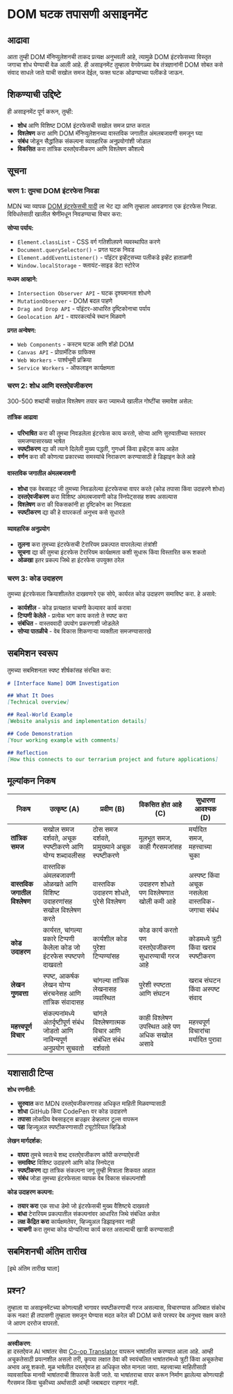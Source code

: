 <!--
CO_OP_TRANSLATOR_METADATA:
{
  "original_hash": "947ca5ce7c94aee9c7de7034e762bc17",
  "translation_date": "2025-10-22T16:11:54+00:00",
  "source_file": "3-terrarium/3-intro-to-DOM-and-closures/assignment.md",
  "language_code": "mr"
}
-->
# DOM घटक तपासणी असाइनमेंट

## आढावा

आता तुम्ही DOM मॅनिप्युलेशनची ताकद प्रत्यक्ष अनुभवली आहे, त्यामुळे DOM इंटरफेसच्या विस्तृत जगाचा शोध घेण्याची वेळ आली आहे. ही असाइनमेंट तुम्हाला वेगवेगळ्या वेब तंत्रज्ञानांनी DOM सोबत कसे संवाद साधले जाते याची सखोल समज देईल, फक्त घटक ओढण्याच्या पलीकडे जाऊन.

## शिकण्याची उद्दिष्टे

ही असाइनमेंट पूर्ण करून, तुम्ही:
- **शोध** आणि विशिष्ट DOM इंटरफेसची सखोल समज प्राप्त कराल
- **विश्लेषण** करा आणि DOM मॅनिप्युलेशनच्या वास्तविक जगातील अंमलबजावणी समजून घ्या
- **संबंध** जोडून सैद्धांतिक संकल्पना व्यावहारिक अनुप्रयोगांशी जोडाल
- **विकसित** करा तांत्रिक दस्तऐवजीकरण आणि विश्लेषण कौशल्ये

## सूचना

### चरण 1: तुमचा DOM इंटरफेस निवडा

MDN च्या व्यापक [DOM इंटरफेसची यादी](https://developer.mozilla.org/docs/Web/API/Document_Object_Model) ला भेट द्या आणि तुम्हाला आवडणारा एक इंटरफेस निवडा. विविधतेसाठी खालील श्रेणींमधून निवडण्याचा विचार करा:

**सोप्या पर्याय:**
- `Element.classList` - CSS वर्ग गतिशीलपणे व्यवस्थापित करणे
- `Document.querySelector()` - प्रगत घटक निवड
- `Element.addEventListener()` - पॉइंटर इव्हेंट्सच्या पलीकडे इव्हेंट हाताळणी
- `Window.localStorage` - क्लायंट-साइड डेटा स्टोरेज

**मध्यम आव्हाने:**
- `Intersection Observer API` - घटक दृश्यमानता शोधणे
- `MutationObserver` - DOM बदल पाहणे
- `Drag and Drop API` - पॉइंटर-आधारित दृष्टिकोनाचा पर्याय
- `Geolocation API` - वापरकर्त्याचे स्थान मिळवणे

**प्रगत अन्वेषण:**
- `Web Components` - कस्टम घटक आणि शॅडो DOM
- `Canvas API` - प्रोग्रामॅटिक ग्राफिक्स
- `Web Workers` - पार्श्वभूमी प्रक्रिया
- `Service Workers` - ऑफलाइन कार्यक्षमता

### चरण 2: शोध आणि दस्तऐवजीकरण

300-500 शब्दांची सखोल विश्लेषण तयार करा ज्यामध्ये खालील गोष्टींचा समावेश असेल:

#### तांत्रिक आढावा
- **परिभाषित** करा की तुमचा निवडलेला इंटरफेस काय करतो, सोप्या आणि सुरुवातीच्या स्तरावर समजण्यासारख्या भाषेत
- **स्पष्टीकरण** द्या की त्याने दिलेली मुख्य पद्धती, गुणधर्म किंवा इव्हेंट्स काय आहेत
- **वर्णन** करा की कोणत्या प्रकारच्या समस्यांचे निराकरण करण्यासाठी हे डिझाइन केले आहे

#### वास्तविक जगातील अंमलबजावणी
- **शोधा** एक वेबसाइट जी तुमच्या निवडलेल्या इंटरफेसचा वापर करते (कोड तपासा किंवा उदाहरणे शोधा)
- **दस्तऐवजीकरण** करा विशिष्ट अंमलबजावणी कोड स्निपेट्ससह शक्य असल्यास
- **विश्लेषण** करा की विकसकांनी हा दृष्टिकोन का निवडला
- **स्पष्टीकरण** द्या की हे वापरकर्ता अनुभव कसे सुधारते

#### व्यावहारिक अनुप्रयोग
- **तुलना** करा तुमच्या इंटरफेसची टेरारियम प्रकल्पात वापरलेल्या तंत्रांशी
- **सूचना** द्या की तुमचा इंटरफेस टेरारियम कार्यक्षमता कशी सुधारू किंवा विस्तारित करू शकतो
- **ओळखा** इतर प्रकल्प जिथे हा इंटरफेस उपयुक्त ठरेल

### चरण 3: कोड उदाहरण

तुमच्या इंटरफेसला क्रियाशीलतेत दाखवणारे एक सोपे, कार्यरत कोड उदाहरण समाविष्ट करा. हे असावे:
- **कार्यशील** - कोड प्रत्यक्षात चाचणी केल्यावर कार्य करावा
- **टिप्पणी केलेले** - प्रत्येक भाग काय करतो ते स्पष्ट करा
- **संबंधित** - वास्तववादी उपयोग प्रकरणाशी जोडलेले
- **सोप्या पातळीचे** - वेब विकास शिकणाऱ्या व्यक्तीला समजण्यासारखे

## सबमिशन स्वरूप

तुमच्या सबमिशनला स्पष्ट शीर्षकांसह संरचित करा:

```markdown
# [Interface Name] DOM Investigation

## What It Does
[Technical overview]

## Real-World Example
[Website analysis and implementation details]

## Code Demonstration
[Your working example with comments]

## Reflection
[How this connects to our terrarium project and future applications]
```

## मूल्यांकन निकष

| निकष | उत्कृष्ट (A) | प्रवीण (B) | विकसित होत आहे (C) | सुधारणा आवश्यक (D) |
|----------|---------------|----------------|----------------|----------------------|
| **तांत्रिक समज** | सखोल समज दर्शवते, अचूक स्पष्टीकरणे आणि योग्य शब्दावलीसह | ठोस समज दर्शवते, प्रामुख्याने अचूक स्पष्टीकरणे | मूलभूत समज, काही गैरसमजांसह | मर्यादित समज, महत्त्वाच्या चुका |
| **वास्तविक जगातील विश्लेषण** | वास्तविक अंमलबजावणी ओळखते आणि विशिष्ट उदाहरणांसह सखोल विश्लेषण करते | वास्तविक उदाहरण शोधते, पुरेसे विश्लेषण | उदाहरण शोधते पण विश्लेषणात खोली कमी आहे | अस्पष्ट किंवा अचूक नसलेला वास्तविक-जगाचा संबंध |
| **कोड उदाहरण** | कार्यरत, चांगल्या प्रकारे टिप्पणी केलेला कोड जो इंटरफेस स्पष्टपणे दाखवतो | कार्यशील कोड पुरेशा टिप्पण्यांसह | कोड कार्य करतो पण दस्तऐवजीकरण सुधारण्याची गरज आहे | कोडमध्ये त्रुटी किंवा खराब स्पष्टीकरण |
| **लेखन गुणवत्ता** | स्पष्ट, आकर्षक लेखन योग्य संरचनेसह आणि तांत्रिक संवादासह | चांगल्या तांत्रिक लेखनासह व्यवस्थित | पुरेशी स्पष्टता आणि संघटन | खराब संघटन किंवा अस्पष्ट संवाद |
| **महत्त्वपूर्ण विचार** | संकल्पनांमध्ये अंतर्दृष्टीपूर्ण संबंध जोडतो आणि नाविन्यपूर्ण अनुप्रयोग सुचवतो | चांगले विश्लेषणात्मक विचार आणि संबंधित संबंध दर्शवतो | काही विश्लेषण उपस्थित आहे पण अधिक सखोल असावे | महत्त्वपूर्ण विचारांचा मर्यादित पुरावा |

## यशासाठी टिप्स

**शोध रणनीती:**
- **सुरुवात** करा MDN दस्तऐवजीकरणासह अधिकृत माहिती मिळवण्यासाठी
- **शोधा** GitHub किंवा CodePen वर कोड उदाहरणे
- **तपासा** लोकप्रिय वेबसाइट्स ब्राउझर डेव्हलपर टूल्स वापरून
- **पहा** व्हिज्युअल स्पष्टीकरणासाठी ट्यूटोरियल व्हिडिओ

**लेखन मार्गदर्शक:**
- **वापरा** तुमचे स्वतःचे शब्द दस्तऐवजीकरण कॉपी करण्याऐवजी
- **समाविष्ट** विशिष्ट उदाहरणे आणि कोड स्निपेट्स
- **स्पष्टीकरण** द्या तांत्रिक संकल्पना जणू तुम्ही मित्राला शिकवत आहात
- **संबंध** जोडा तुमच्या इंटरफेसला व्यापक वेब विकास संकल्पनांशी

**कोड उदाहरण कल्पना:**
- **तयार करा** एक साधा डेमो जो इंटरफेसची मुख्य वैशिष्ट्ये दाखवतो
- **बांधा** टेरारियम प्रकल्पातील संकल्पनांवर आधारित जिथे संबंधित असेल
- **लक्ष केंद्रित करा** कार्यक्षमतेवर, व्हिज्युअल डिझाइनवर नाही
- **चाचणी** करा तुमचा कोड योग्यरित्या कार्य करत असल्याची खात्री करण्यासाठी

## सबमिशनची अंतिम तारीख

[इथे अंतिम तारीख घाला]

## प्रश्न?

तुम्हाला या असाइनमेंटच्या कोणत्याही भागावर स्पष्टीकरणाची गरज असल्यास, विचारण्यास अजिबात संकोच करू नका! ही तपासणी तुम्हाला समजून घेण्यास मदत करेल की DOM कसे परस्पर वेब अनुभव सक्षम करते जे आपण दररोज वापरतो.

---

**अस्वीकरण**:  
हा दस्तऐवज AI भाषांतर सेवा [Co-op Translator](https://github.com/Azure/co-op-translator) वापरून भाषांतरित करण्यात आला आहे. आम्ही अचूकतेसाठी प्रयत्नशील असलो तरी, कृपया लक्षात ठेवा की स्वयंचलित भाषांतरांमध्ये त्रुटी किंवा अचूकतेचा अभाव असू शकतो. मूळ भाषेतील दस्तऐवज हा अधिकृत स्रोत मानला जावा. महत्त्वाच्या माहितीसाठी व्यावसायिक मानवी भाषांतराची शिफारस केली जाते. या भाषांतराचा वापर करून निर्माण झालेल्या कोणत्याही गैरसमज किंवा चुकीच्या अर्थासाठी आम्ही जबाबदार राहणार नाही.